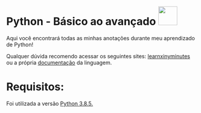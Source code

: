 # Python - Básico ao avançado <img src="https://emojipedia-us.s3.dualstack.us-west-1.amazonaws.com/thumbs/160/htc/37/snake_1f40d.png" height="50" width="50">

Aqui você encontrará todas as minhas anotações durante meu aprendizado de Python!

Qualquer dúvida recomendo acessar os seguintes sites: <a href="https://learnxinyminutes.com/docs/python/">learnxinyminutes</a> ou a própria <a href="https://docs.python.org/3/">documentação</a> da linguagem.


# Requisitos:

Foi utilizada a versão <a href="https://www.python.org/">Python 3.8.5.</a>
